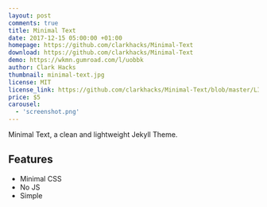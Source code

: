 ```yaml
---
layout: post
comments: true
title: Minimal Text
date: 2017-12-15 05:00:00 +01:00
homepage: https://github.com/clarkhacks/Minimal-Text
download: https://github.com/clarkhacks/Minimal-Text
demo: https://wkmn.gumroad.com/l/uobbk
author: Clark Hacks
thumbnail: minimal-text.jpg
license: MIT
license_link: https://github.com/clarkhacks/Minimal-Text/blob/master/LICENSE
price: $5
carousel:
  - 'screenshot.png'
---
```


Minimal Text, a clean and lightweight Jekyll Theme.

## Features

* Minimal CSS
* No JS
* Simple
